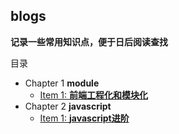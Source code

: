 ## blogs
**记录一些常用知识点，便于日后阅读查找**

目录
+ Chapter 1 **module**
  + [Item 1: **前端工程化和模块化**](module/module.md)
+ Chapter 2 **javascript**
  + [Item 1: **javascript进阶**](javascript/)